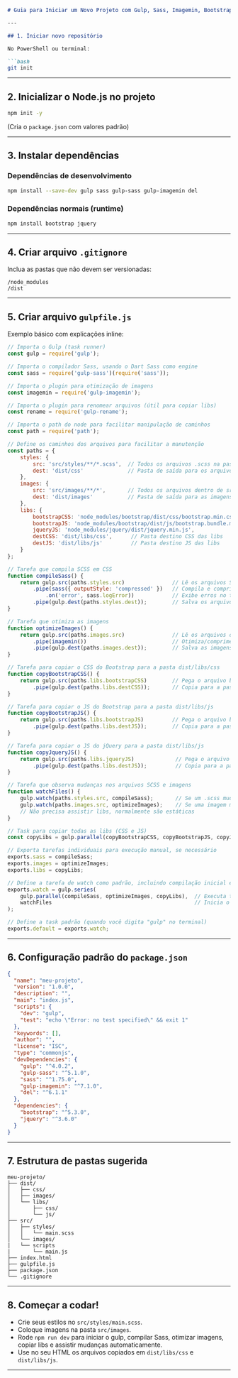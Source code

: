 ````markdown
# Guia para Iniciar um Novo Projeto com Gulp, Sass, Imagemin, Bootstrap e jQuery

---

## 1. Iniciar novo repositório

No PowerShell ou terminal:

```bash
git init
````

---

## 2. Inicializar o Node.js no projeto

```bash
npm init -y
```

(Cria o `package.json` com valores padrão)

---

## 3. Instalar dependências

### Dependências de desenvolvimento

```bash
npm install --save-dev gulp sass gulp-sass gulp-imagemin del
```

### Dependências normais (runtime)

```bash
npm install bootstrap jquery
```

---

## 4. Criar arquivo `.gitignore`

Inclua as pastas que não devem ser versionadas:

```
/node_modules
/dist
```

---

## 5. Criar arquivo `gulpfile.js`

Exemplo básico com explicações inline:

```js
// Importa o Gulp (task runner)
const gulp = require('gulp');

// Importa o compilador Sass, usando o Dart Sass como engine
const sass = require('gulp-sass')(require('sass'));

// Importa o plugin para otimização de imagens
const imagemin = require('gulp-imagemin');

// Importa o plugin para renomear arquivos (útil para copiar libs)
const rename = require('gulp-rename');

// Importa o path do node para facilitar manipulação de caminhos
const path = require('path');

// Define os caminhos dos arquivos para facilitar a manutenção
const paths = {
    styles: {
        src: 'src/styles/**/*.scss',  // Todos os arquivos .scss na pasta src/styles
        dest: 'dist/css'              // Pasta de saída para os arquivos CSS gerados
    },
    images: {
        src: 'src/images/**/*',       // Todos os arquivos dentro de src/images
        dest: 'dist/images'           // Pasta de saída para as imagens otimizadas
    },
    libs: {
        bootstrapCSS: 'node_modules/bootstrap/dist/css/bootstrap.min.css',  // CSS Bootstrap
        bootstrapJS: 'node_modules/bootstrap/dist/js/bootstrap.bundle.min.js', // JS Bootstrap (bundle com Popper)
        jqueryJS: 'node_modules/jquery/dist/jquery.min.js',                  // jQuery minificado
        destCSS: 'dist/libs/css',      // Pasta destino CSS das libs
        destJS: 'dist/libs/js'         // Pasta destino JS das libs
    }
};

// Tarefa que compila SCSS em CSS
function compileSass() {
    return gulp.src(paths.styles.src)               // Lê os arquivos SCSS de origem
        .pipe(sass({ outputStyle: 'compressed' })   // Compila e comprime o CSS
            .on('error', sass.logError))            // Exibe erros no terminal, se houver
        .pipe(gulp.dest(paths.styles.dest));        // Salva os arquivos CSS no destino
}

// Tarefa que otimiza as imagens
function optimizeImages() {
    return gulp.src(paths.images.src)               // Lê os arquivos de imagem de origem
        .pipe(imagemin())                           // Otimiza/comprime as imagens
        .pipe(gulp.dest(paths.images.dest));        // Salva as imagens otimizadas no destino
}

// Tarefa para copiar o CSS do Bootstrap para a pasta dist/libs/css
function copyBootstrapCSS() {
    return gulp.src(paths.libs.bootstrapCSS)        // Pega o arquivo bootstrap.min.css
        .pipe(gulp.dest(paths.libs.destCSS));       // Copia para a pasta destino
}

// Tarefa para copiar o JS do Bootstrap para a pasta dist/libs/js
function copyBootstrapJS() {
    return gulp.src(paths.libs.bootstrapJS)         // Pega o arquivo bootstrap.bundle.min.js
        .pipe(gulp.dest(paths.libs.destJS));        // Copia para a pasta destino
}

// Tarefa para copiar o JS do jQuery para a pasta dist/libs/js
function copyJqueryJS() {
    return gulp.src(paths.libs.jqueryJS)             // Pega o arquivo jquery.min.js
        .pipe(gulp.dest(paths.libs.destJS));         // Copia para a pasta destino
}

// Tarefa que observa mudanças nos arquivos SCSS e imagens
function watchFiles() {
    gulp.watch(paths.styles.src, compileSass);       // Se um .scss mudar, recompila o CSS
    gulp.watch(paths.images.src, optimizeImages);    // Se uma imagem mudar, reotimiza
    // Não precisa assistir libs, normalmente são estáticas
}

// Task para copiar todas as libs (CSS e JS)
const copyLibs = gulp.parallel(copyBootstrapCSS, copyBootstrapJS, copyJqueryJS);

// Exporta tarefas individuais para execução manual, se necessário
exports.sass = compileSass;
exports.images = optimizeImages;
exports.libs = copyLibs;

// Define a tarefa de watch como padrão, incluindo compilação inicial e libs
exports.watch = gulp.series(
    gulp.parallel(compileSass, optimizeImages, copyLibs),  // Executa tudo antes de assistir
    watchFiles                                             // Inicia o monitoramento
);

// Define a task padrão (quando você digita "gulp" no terminal)
exports.default = exports.watch;
```

---

## 6. Configuração padrão do `package.json`

```json
{
  "name": "meu-projeto",
  "version": "1.0.0",
  "description": "",
  "main": "index.js",
  "scripts": {
    "dev": "gulp",
    "test": "echo \"Error: no test specified\" && exit 1"
  },
  "keywords": [],
  "author": "",
  "license": "ISC",
  "type": "commonjs",
  "devDependencies": {
    "gulp": "^4.0.2",
    "gulp-sass": "^5.1.0",
    "sass": "^1.75.0",
    "gulp-imagemin": "^7.1.0",
    "del": "^6.1.1"
  },
  "dependencies": {
    "bootstrap": "^5.3.0",
    "jquery": "^3.6.0"
  }
}
```

---

## 7. Estrutura de pastas sugerida

```
meu-projeto/
├── dist/
│   ├── css/
│   ├── images/
│   └── libs/
│       ├── css/
│       └── js/
├── src/
│   ├── styles/
│   │   └── main.scss
│   └── images/
|   └── scripts
|       └── main.js
├── index.html
├── gulpfile.js
├── package.json
└── .gitignore
```

---

## 8. Começar a codar!

* Crie seus estilos no `src/styles/main.scss`.
* Coloque imagens na pasta `src/images`.
* Rode `npm run dev` para iniciar o gulp, compilar Sass, otimizar imagens, copiar libs e assistir mudanças automaticamente.
* Use no seu HTML os arquivos copiados em `dist/libs/css` e `dist/libs/js`.

---
